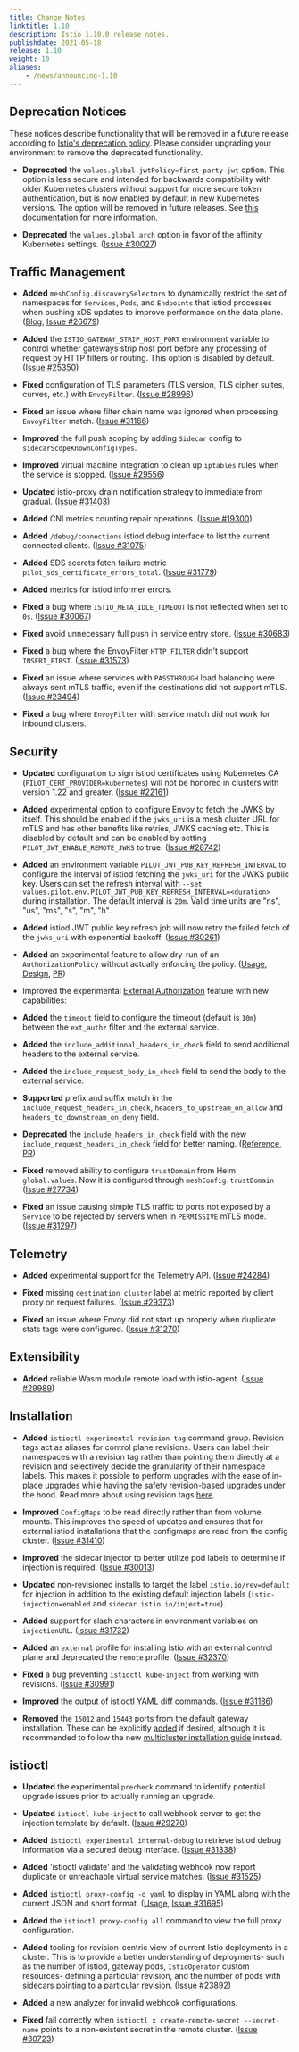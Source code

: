 ```yaml
---
title: Change Notes
linktitle: 1.10
description: Istio 1.10.0 release notes.
publishdate: 2021-05-18
release: 1.10
weight: 10
aliases:
    - /news/announcing-1.10
---
```


## Deprecation Notices

These notices describe functionality that will be removed in a future release according to [Istio's deprecation policy](/docs/releases/feature-stages/#feature-phase-definitions). Please consider upgrading your environment to remove the deprecated functionality.

- **Deprecated** the `values.global.jwtPolicy=first-party-jwt` option. This option is less secure and intended for backwards compatibility
with older Kubernetes clusters without support for more secure token authentication, but is now enabled by default in new Kubernetes versions.
The option will be removed in future releases. See [this documentation](/docs/ops/best-practices/security/#configure-third-party-service-account-tokens) for more information.

- **Deprecated** the `values.global.arch` option in favor of the affinity Kubernetes settings.
  ([Issue #30027](https://github.com/istio/istio/issues/30027))

## Traffic Management

- **Added** `meshConfig.discoverySelectors` to dynamically restrict the set of namespaces for `Services`, `Pods`, and `Endpoints` that istiod processes when pushing xDS updates to improve performance on the data plane.
  ([Blog](/blog/2021/discovery-selectors/), [Issue #26679](https://github.com/istio/istio/issues/26679))

- **Added** the `ISTIO_GATEWAY_STRIP_HOST_PORT` environment variable to control whether gateways strip host port before any processing of request by HTTP filters or routing. This option is disabled by default.
  ([Issue #25350](https://github.com/istio/istio/issues/25350))

- **Fixed** configuration of TLS parameters (TLS version, TLS cipher suites, curves, etc.) with `EnvoyFilter`.
  ([Issue #28996](https://github.com/istio/istio/issues/28996))

- **Fixed** an issue where filter chain name was ignored when processing `EnvoyFilter` match.
  ([Issue #31166](https://github.com/istio/istio/issues/31166))

- **Improved** the full push scoping by adding `Sidecar` config to `sidecarScopeKnownConfigTypes`.

- **Improved** virtual machine integration to clean up `iptables` rules when the service is stopped.
  ([Issue #29556](https://github.com/istio/istio/issues/29556))

- **Updated** istio-proxy drain notification strategy to immediate from gradual.
  ([Issue #31403](https://github.com/istio/istio/issues/31403))

- **Added** CNI metrics counting repair operations.
  ([Issue #19300](https://github.com/istio/istio/issues/19300))

- **Added** `/debug/connections` istiod debug interface to list the current connected clients.
  ([Issue #31075](https://github.com/istio/istio/issues/31075))

- **Added** SDS secrets fetch failure metric `pilot_sds_certificate_errors_total`.
  ([Issue #31779](https://github.com/istio/istio/issues/31779))

- **Added** metrics for istiod informer errors.

- **Fixed** a bug where `ISTIO_META_IDLE_TIMEOUT` is not reflected when set to `0s`.
  ([Issue #30067](https://github.com/istio/istio/issues/30067))

- **Fixed** avoid unnecessary full push in service entry store.
  ([Issue #30683](https://github.com/istio/istio/issues/30683))

- **Fixed** a bug where the EnvoyFilter `HTTP_FILTER` didn't support `INSERT_FIRST`.
  ([Issue #31573](https://github.com/istio/istio/issues/31573))

- **Fixed** an issue where services with `PASSTHROUGH` load balancing were always sent mTLS traffic, even if the destinations did not support mTLS.
  ([Issue #23494](https://github.com/istio/istio/issues/23494))

- **Fixed** a bug where `EnvoyFilter` with service match did not work for inbound clusters.

## Security

- **Updated** configuration to sign istiod certificates using Kubernetes CA (`PILOT_CERT_PROVIDER=kubernetes`) will not be honored in
clusters with version 1.22 and greater.
  ([Issue #22161](https://github.com/istio/istio/issues/22161))

- **Added** experimental option to configure Envoy to fetch the JWKS by itself. This should be enabled if the `jwks_uri` is a mesh cluster URL for mTLS and has other benefits like retries, JWKS caching etc.
This is disabled by default and can be enabled by setting `PILOT_JWT_ENABLE_REMOTE_JWKS` to true.
  ([Issue #28742](https://github.com/istio/istio/issues/28742))

- **Added** an environment variable `PILOT_JWT_PUB_KEY_REFRESH_INTERVAL` to configure the interval of
istiod fetching the `jwks_uri` for the JWKS public key. Users can set the refresh interval with
`--set values.pilot.env.PILOT_JWT_PUB_KEY_REFRESH_INTERVAL=<duration>` during installation.
The default interval is `20m`. Valid time units are "ns", "us", "ms", "s", "m", "h".

- **Added**  istiod JWT public key refresh job will now retry the failed fetch of the `jwks_uri` with exponential backoff.
  ([Issue #30261](https://github.com/istio/istio/issues/30261))

- **Added** an experimental feature to allow dry-run of an `AuthorizationPolicy` without actually enforcing the policy.
 ([Usage](/docs/tasks/security/authorization/authz-dry-run/), [Design](https://docs.google.com/document/d/1xQdZsEgJ3Ld2qebfT3EJkg2COTtCR1TqBVojmnvI78g), [PR](https://github.com/istio/api/pull/1933))

- Improved the experimental [External Authorization](/docs/tasks/security/authorization/authz-custom/) feature with new capabilities:
- **Added** the `timeout` field to configure the timeout (default is `10m`) between the `ext_authz` filter and the external service.
- **Added** the `include_additional_headers_in_check` field to send additional headers to the external service.
- **Added** the `include_request_body_in_check` field to send the body to the external service.
- **Supported** prefix and suffix match in the `include_request_headers_in_check`, `headers_to_upstream_on_allow` and `headers_to_downstream_on_deny` field.
- **Deprecated** the `include_headers_in_check` field with the new `include_request_headers_in_check` field for better naming.
 ([Reference](/docs/reference/config/istio.mesh.v1alpha1/#MeshConfig-ExtensionProvider-EnvoyExternalAuthorizationHttpProvider), [PR](https://github.com/istio/api/pull/1926))

- **Fixed** removed ability to configure `trustDomain` from Helm `global.values`. Now it is configured through `meshConfig.trustDomain` ([Issue #27734](https://github.com/istio/istio/issues/27734))

- **Fixed** an issue causing simple TLS traffic to ports not exposed by a `Service` to be rejected by servers when in `PERMISSIVE` mTLS mode.
  ([Issue #31297](https://github.com/istio/istio/issues/31297))

## Telemetry

- **Added** experimental support for the Telemetry API.
  ([Issue #24284](https://github.com/istio/istio/issues/24284))

- **Fixed** missing `destination_cluster` label at metric reported by client proxy on request failures.
  ([Issue #29373](https://github.com/istio/istio/issues/29373))

- **Fixed** an issue where Envoy did not start up properly when duplicate stats tags were configured.
  ([Issue #31270](https://github.com/istio/istio/issues/31270))

## Extensibility

- **Added** reliable Wasm module remote load with istio-agent.
  ([Issue #29989](https://github.com/istio/istio/issues/29989))

## Installation

- **Added** `istioctl experimental revision tag` command group. Revision tags act as aliases for
control plane revisions. Users can label their namespaces with a revision tag rather than pointing them
directly at a revision and selectively decide the granularity of their namespace labels. This makes it possible
to perform upgrades with the ease of in-place upgrades while having the safety revision-based upgrades
under the hood. Read more about using revision tags [here](/docs/setup/upgrade/canary/#stable-revision-labels-experimental).

- **Improved** `ConfigMaps` to be read directly rather than from volume mounts. This improves the speed
of updates and ensures that for external istiod installations that the configmaps are read from the config cluster.
  ([Issue #31410](https://github.com/istio/istio/issues/31410))

- **Improved** the sidecar injector to better utilize pod labels to determine if injection is required.
  ([Issue #30013](https://github.com/istio/istio/issues/30013))

- **Updated** non-revisioned installs to target the label `istio.io/rev=default` for injection in addition to the
existing default injection labels (`istio-injection=enabled` and `sidecar.istio.io/inject=true`).

- **Added** support for slash characters in environment variables on `injectionURL`.
  ([Issue #31732](https://github.com/istio/istio/issues/31732))

- **Added** an `external` profile for installing Istio with an external control plane and deprecated the `remote` profile.
  ([Issue #32370](https://github.com/istio/istio/issues/32370))

- **Fixed** a bug preventing `istioctl kube-inject` from working with revisions.
  ([Issue #30991](https://github.com/istio/istio/issues/30991))

- **Improved** the output of istioctl YAML diff commands.
  ([Issue #31186](https://github.com/istio/istio/issues/31186))

- **Removed** the `15012` and `15443` ports from the default gateway installation. These can be explicitly
[added](/docs/setup/install/istioctl/#configure-gateways) if desired, although it is
recommended to follow the new [multicluster installation guide](/docs/setup/install/multicluster/) instead.

## istioctl

- **Updated** the experimental `precheck` command to identify potential upgrade issues prior to actually running an upgrade.

- **Updated** `istioctl kube-inject` to call webhook server to get the injection template by default.
  ([Issue #29270](https://github.com/istio/istio/issues/29270))

- **Added** `istioctl experimental internal-debug` to retrieve istiod debug information via a secured debug interface.
  ([Issue #31338](https://github.com/istio/istio/issues/31338))

- **Added** 'istioctl validate' and the validating webhook now report duplicate or unreachable virtual service matches.
  ([Issue #31525](https://github.com/istio/istio/issues/31525))

- **Added** `istioctl proxy-config -o yaml` to display in YAML along with the current JSON and short format.
 ([Usage](/docs/reference/commands/istioctl/#istioctl-proxy-config), [Issue #31695](https://github.com/istio/istio/issues/31695))

- **Added** the `istioctl proxy-config all` command to view the full proxy configuration.

- **Added** tooling for revision-centric view of current Istio deployments in a cluster. This is to
provide a better understanding of deployments- such as the number of istiod, gateway pods, `IstioOperator` custom resources-
defining a particular revision, and the number of pods with sidecars pointing to a particular revision. ([Issue #23892](https://github.com/istio/istio/issues/23892))

- **Added** a new analyzer for invalid webhook configurations.

- **Fixed** fail correctly when `istioctl x create-remote-secret --secret-name` points to a non-existent secret in the remote cluster.  ([Issue #30723](https://github.com/istio/istio/issues/30723))
